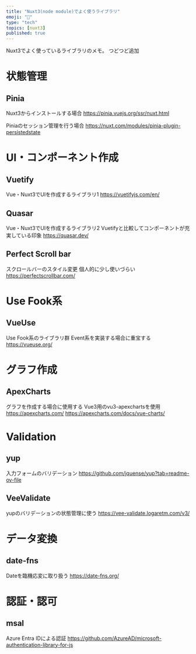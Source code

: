 ```yaml
---
title: "Nuxt3(node module)でよく使うライブラリ"
emoji: "👾"
type: "tech"
topics: [nuxt3]
published: true
---
```

Nuxt3でよく使っているライブラリのメモ。
つどつど追加
# 状態管理
## Pinia
Nuxt3からインストールする場合
https://pinia.vuejs.org/ssr/nuxt.html

Piniaのセッション管理を行う場合
https://nuxt.com/modules/pinia-plugin-persistedstate

# UI・コンポーネント作成
## Vuetify
Vue・Nuxt3でUIを作成するライブラリ1
https://vuetifyjs.com/en/

## Quasar
Vue・Nuxt3でUIを作成するライブラリ2
Vuetifyと比較してコンポーネントが充実している印象
https://quasar.dev/

## Perfect Scroll bar
スクロールバーのスタイル変更
個人的に少し使いづらい
https://perfectscrollbar.com/

# Use Fook系
## VueUse
Use Fook系のライブラリ群
Event系を実装する場合に重宝する
https://vueuse.org/

# グラフ作成
## ApexCharts
グラフを作成する場合に使用する
Vue3用のvu3-apexchartsを使用
https://apexcharts.com/
https://apexcharts.com/docs/vue-charts/

# Validation
## yup
入力フォームのバリデーション
https://github.com/jquense/yup?tab=readme-ov-file

## VeeValidate
yupのバリデーションの状態管理に使う
https://vee-validate.logaretm.com/v3/

# データ変換
## date-fns
Dateを臨機応変に取り扱う
https://date-fns.org/

# 認証・認可
## msal
Azure Entra IDによる認証
https://github.com/AzureAD/microsoft-authentication-library-for-js
